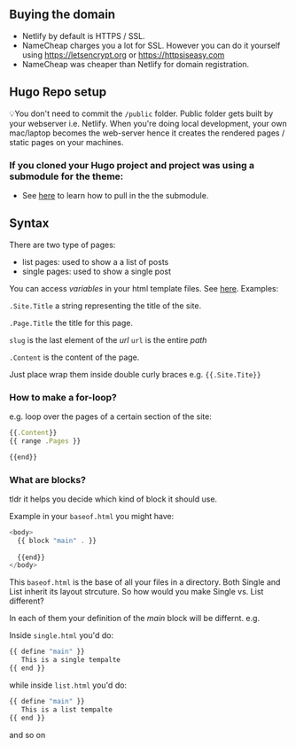 ## Buying the domain
- Netlify by default is HTTPS / SSL. 
- NameCheap charges you a lot for SSL. However you can do it yourself using https://letsencrypt.org or https://httpsiseasy.com
- NameCheap was cheaper than Netlify for domain registration. 

## Hugo Repo setup
💡You don't need to commit the `/public` folder. Public folder gets built by your webserver i.e. Netlify. 
When you're doing local development, your own mac/laptop becomes the web-server hence it creates the rendered pages / static pages on your machines.



### If you cloned your Hugo project and project was using a submodule for the theme: 
- See [here](https://stackoverflow.com/questions/60269683/how-to-fix-the-error-found-no-layout-file-for-html-for-page-in-hugo-cms) to learn how to pull in the the submodule. 


## Syntax

There are two type of pages: 
- list pages: used to show a a list of posts
- single pages: used to show a single post

You can access _variables_ in your html template files. See [here](https://gohugo.io/variables/). Examples: 

`.Site.Title`
a string representing the title of the site.

`.Page.Title`
the title for this page.

`slug` is the last element of the _url_
`url` is the entire _path_

`.Content` is the content of the page. 

Just place wrap them inside double curly braces e.g. `{{.Site.Tite}}`

### How to make a for-loop?
e.g. loop over the pages of a certain section of the site: 

```js
{{.Content}} 
{{ range .Pages }}

{{end}}
```


### What are blocks?
tldr it helps you decide which kind of block it should use. 

Example in your `baseof.html` you might have: 

```js
<body> 
  {{ block "main" . }}
  
  {{end}}
</body>

```
This `baseof.html` is the base of all your files in a directory. Both Single and List inherit its layout strcuture. So how would you make Single vs. List different? 

In each of them your definition of the _main_ block will be differnt. e.g. 

Inside `single.html` you'd do: 

```js
{{ define "main" }} 
   This is a single tempalte
{{ end }}
```

while inside `list.html` you'd do: 

```js
{{ define "main" }} 
   This is a list tempalte
{{ end }}
```

and so on



